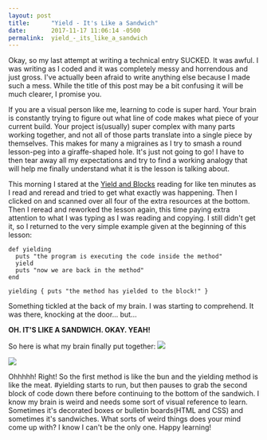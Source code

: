 ```yaml
---
layout: post
title:      "Yield - It's Like a Sandwich"
date:       2017-11-17 11:06:14 -0500
permalink:  yield_-_its_like_a_sandwich
---
```


Okay, so my last attempt at writing a technical entry SUCKED. It was awful. I was writing as I coded and it was completely messy and horrendous and just gross. I've actually been afraid to write anything else because I made such a mess. While the title of this post may be a bit confusing it will be much clearer, I promise you. 

If you are a visual person like me, learning to code is super hard. Your brain is constantly trying to figure out what line of code makes what piece of your current build. Your project is(usually) super complex with many parts working together, and not all of those parts translate into a single piece by themselves. This makes for many a migraines as I try to smash a round lesson-peg into a giraffe-shaped hole. It's just not going to go! I have to then tear away all my expectations and try to find a working analogy that will help me finally understand what it is the lesson is talking about.

This morning I stared at the [Yield and Blocks](https://learn.co/tracks/full-stack-web-development-v3/procedural-ruby/iteration/yield-and-blocks?batch_id=306&track_id=28005) reading for like ten minutes as I read and reread and tried to get what exactly was happening. Then I clicked on and scanned over all four of the extra resources at the bottom. Then I reread and reworked the lesson again, this time paying extra attention to what I was typing as I was reading and copying. I still didn't get it, so I returned to the very simple example given at the beginning of this lesson:

```
def yielding
  puts "the program is executing the code inside the method"
  yield
  puts "now we are back in the method"
end

yielding { puts "the method has yielded to the block!" }
```

Something tickled at the back of my brain. I was starting to comprehend. It was there, knocking at the door... but... 

**OH. IT'S LIKE A SANDWICH. OKAY. YEAH!**

So here is what my brain finally put together:
![](https://i.imgur.com/jWA3Cqg.png)

![](https://i.imgur.com/qB1dpcB.png)

Ohhhhh! Right! So the first method is like the bun and the yielding method is like the meat. #yielding starts to run, but then pauses to grab the second block of code down there before continuing to the bottom of the sandwich. I know my brain is weird and needs some sort of visual reference to learn. Sometimes it's decorated boxes or bulletin boards(HTML and CSS) and sometimes it's sandwiches. What sorts of weird things does your mind come up with? I know I can't be the only one. Happy learning!

